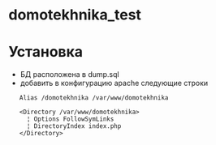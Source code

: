domotekhnika_test
=================

Установка
=========
- БД расположена в dump.sql
- добавить в конфигурацию apache следующие строки
```
   Alias /domotekhnika /var/www/domotekhnika
   
   <Directory /var/www/domotekhnika>
     ¦ Options FollowSymLinks
     ¦ DirectoryIndex index.php
   </Directory>

```
